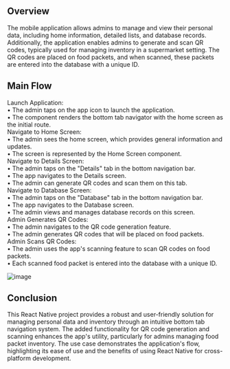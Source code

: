 ## **Overview**<br/>
The mobile application allows admins to manage and view their personal data, including home information, detailed lists, and database records. Additionally, the application enables admins to generate and scan QR codes, typically used for managing inventory in a supermarket setting. The QR codes are placed on food packets, and when scanned, these packets are entered into the database with a unique ID.<br/>

## **Main Flow**<br/>
Launch Application:<br/>
•	The admin taps on the app icon to launch the application.<br/>
•	The component renders the bottom tab navigator with the home screen as the initial route.<br/>
Navigate to Home Screen:<br/>
•	The admin sees the home screen, which provides general information and updates.<br/>
•	The screen is represented by the Home Screen component.<br/>
Navigate to Details Screen:<br/>
•	The admin taps on the "Details" tab in the bottom navigation bar.<br/>
•	The app navigates to the Details screen.<br/>
•	The admin can generate QR codes and scan them on this tab.<br/>
Navigate to Database Screen:<br/>
•	The admin taps on the "Database" tab in the bottom navigation bar.<br/>
•	The app navigates to the Database screen.<br/>
•	The admin views and manages database records on this screen.<br/>
Admin Generates QR Codes:<br/>
•	The admin navigates to the QR code generation feature.<br/>
•	The admin generates QR codes that will be placed on food packets.<br/>
Admin Scans QR Codes:<br/>
•	The admin uses the app's scanning feature to scan QR codes on food packets.<br/>
•	Each scanned food packet is entered into the database with a unique ID.<br/>

![image](https://github.com/Snugtroller/InventoryApp/assets/113275985/99db4a48-1e53-4596-897a-9cfdaebe5529)

## **Conclusion**<br/>
This React Native project provides a robust and user-friendly solution for managing personal data and inventory through an intuitive bottom tab navigation system. The added functionality for QR code generation and scanning enhances the app's utility, particularly for admins managing food packet inventory. The use case demonstrates the application's flow, highlighting its ease of use and the benefits of using React Native for cross-platform development.
